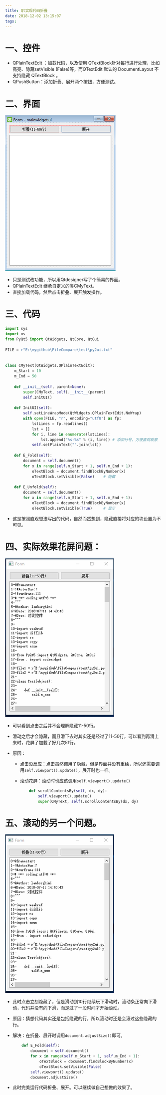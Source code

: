```yaml
---
title: Qt实现代码折叠
date: 2018-12-02 13:15:07
tags:
---
```

# 一、控件

- QPlainTextEdit ：加载代码，以及使用 QTextBlock针对每行进行处理，比如高亮、隐藏setVisible (False)等，而QTextEdit 默认的 DocumentLayout 不支持隐藏 QTextBlock 。
- QPushButton：添加折叠、展开两个按钮，方便测试。

# 二、界面

![1533090127](./../image/1533090127.png)

- 只是测试改功能，所以用Qtdesigner写了个简易的界面。
- QPlainTextEdit 继承自定义的类CMyText。
- 直接加载代码，然后点击折叠、展开触发操作。

# 三、代码

```python
import sys
import os
from PyQt5 import QtWidgets, QtCore, QtGui

FILE = r"E:\mygithub\FileCompare\test\py2ui.txt"


class CMyText(QtWidgets.QPlainTextEdit):
    m_Start = 10
    m_End = 50

    def __init__(self, parent=None):
        super(CMyText, self).__init__(parent)
        self.InitUI()

    def InitUI(self):
        self.setLineWrapMode(QtWidgets.QPlainTextEdit.NoWrap)
        with open(FILE, "r", encoding="utf8") as fp:
            lstLines = fp.readlines()
            lst = []
            for i, line in enumerate(lstLines):
                lst.append("%s-%s" % (i, line)) # 添加行号，方便直观观察
            self.setPlainText("".join(lst))

    def E_Fold(self):
        document = self.document()
        for x in range(self.m_Start + 1, self.m_End + 1):
            oTextBlock = document.findBlockByNumber(x)
            oTextBlock.setVisible(False)	# 隐藏

    def E_Unfold(self):
        document = self.document()
        for x in range(self.m_Start + 1, self.m_End + 1):
            oTextBlock = document.findBlockByNumber(x)
            oTextBlock.setVisible(True)		# 显示
```

- 这是按照直观想法写出的代码，自然而然想到，隐藏直接将对应的块设置为不可见。



# 四、实际效果花屏问题：

![10-31-43-8-1-3074](./../image/10-31-43-8-1-3074.gif)

- 可以看到点击之后并不会理解隐藏11-50行。

- 滑动之后才会隐藏，而且滑下去时其实还是经过了11-50行，可以看到再滑上来时，花屏了加载了好几次51行。

- 原因：

  - 点击没反应：点击虽然调用了隐藏，但是界面并没有重绘，所以还需要调用`self.viewport().update()`，展开时也一样。

  - 滚动花屏：滚动时也应该调用`self.viewport().update() `

    ```python
        def scrollContentsBy(self, dx, dy):
            self.viewport().update()
            super(CMyText, self).scrollContentsBy(dx, dy)
    ```

    

# 五、滚动的另一个问题。

![11-0-40-8-1-8746](./../image/11-0-40-8-1-8746.gif)

- 此时点击立刻隐藏了，但是滑动到10行继续玩下滑动时，滚动条正常向下滑动，代码并没有向下滑，而是过了一段时间才开始滚动。

- 原因：猜想代码其实还是包括隐藏的行，所以滚动时还是会滚过这些隐藏的行。

- 解决：在折叠、展开时调用`document.adjustSize()`即可。

  ```python
      def E_Fold(self):
          document = self.document()
          for x in range(self.m_Start + 1, self.m_End + 1):
              oTextBlock = document.findBlockByNumber(x)
              oTextBlock.setVisible(False)
          self.viewport().update()
          document.adjustSize()
  ```

- 此时完美运行代码折叠、展开。可以继续做自己想做的效果了。